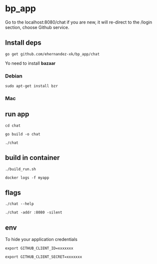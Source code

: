 # bp_app

Go to the localhost:8080/chat if you are new, it will re-direct to the /login section, choose Github service.

## Install deps

`go get github.com/ehernandez-xk/bp_app/chat`

Yo need to install **bazaar**

### Debian

`sudo apt-get install bzr`

### Mac



## run app

`cd chat`

`go build -o chat`

`./chat`

## build in container

`./build_run.sh`

`docker logs -f myapp`

## flags

`./chat --help`

`./chat -addr :8080 -silent`

## env

To hide your application credentials

`export GITHUB_CLIENT_ID=xxxxxxx`

`export GITHUB_CLIENT_SECRET=xxxxxxx`
